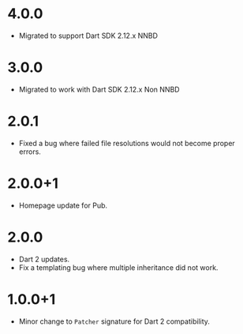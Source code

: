 # 4.0.0
* Migrated to support Dart SDK 2.12.x NNBD

# 3.0.0
* Migrated to work with Dart SDK 2.12.x Non NNBD

# 2.0.1
* Fixed a bug where failed file resolutions would not become proper errors.

# 2.0.0+1
* Homepage update for Pub.

# 2.0.0
* Dart 2 updates.
* Fix a templating bug where multiple inheritance did not work.

# 1.0.0+1
* Minor change to `Patcher` signature for Dart 2 compatibility.